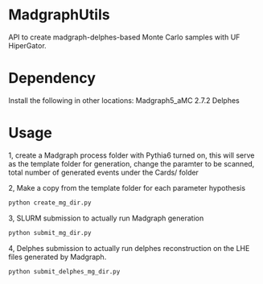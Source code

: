 # MadgraphUtils
API to create madgraph-delphes-based Monte Carlo samples with UF HiperGator. 

# Dependency
Install the following in other locations:
Madgraph5_aMC 2.7.2
Delphes

# Usage
1, create a Madgraph process folder with Pythia6 turned on, this will serve as the template folder for generation, change the paramter to be scanned, total number of generated events under the Cards/ folder

2, Make a copy from the template folder for each parameter hypothesis
```python
python create_mg_dir.py
```

3, SLURM submission to actually run Madgraph generation
```python
python submit_mg_dir.py
```

4, Delphes submission to actually run delphes reconstruction on the LHE files generated by Madgraph.
```python
python submit_delphes_mg_dir.py
```
